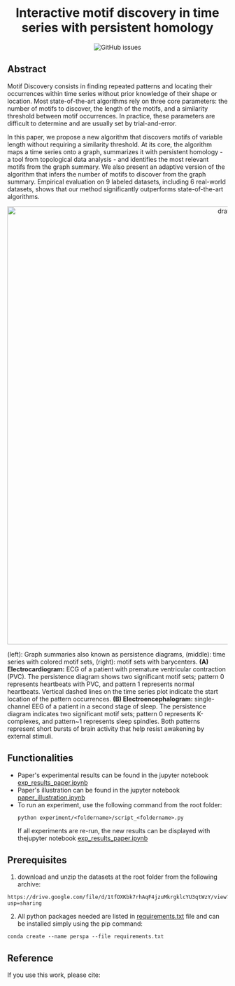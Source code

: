 
<h1 align="center">Interactive motif discovery in time series with persistent homology</h1>

<div align="center">
<p>
<img alt="GitHub issues" src="https://img.shields.io/github/issues/thibaut-germain/Persistent-Pattern-Discovery">
</p>
</div>

## Abstract
Motif Discovery consists in finding repeated patterns and locating their occurrences within time series without prior knowledge of their shape or location. Most state-of-the-art algorithms rely on three core parameters: the number of motifs to discover, the length of the motifs, and a similarity threshold between motif occurrences. In practice, these parameters are difficult to determine and are usually set by trial-and-error.

In this paper, we propose a new algorithm that discovers motifs of variable length without requiring a similarity threshold. At its core, the algorithm maps a time series onto a graph, summarizes it with persistent homology - a tool from topological data analysis - and identifies the most relevant motifs from the graph summary. We also present an adaptive version of the algorithm that infers the number of motifs to discover from the graph summary. Empirical evaluation on 9 labeled datasets, including 6 real-world datasets, shows that our method significantly outperforms state-of-the-art algorithms.

<p align="center">
  <img src="illustrative_example.png" alt="drawing" width="1000"/>
  <figcaption>(left): Graph summaries also known as persistence diagrams, (middle): time series with colored motif sets, (right): motif sets with barycenters. <b>(A) Electrocardiogram:</b> ECG of a patient with premature ventricular contraction (PVC). The persistence diagram shows two significant motif sets; pattern 0 represents heartbeats with PVC, and pattern 1 represents normal heartbeats. Vertical dashed lines on the time series plot indicate the start location of the pattern occurrences. <b>(B) Electroencephalogram:</b> single-channel EEG of a patient in a second stage of sleep. The persistence diagram indicates two significant motif sets; pattern 0 represents K-complexes, and pattern~1 represents sleep spindles. Both patterns represent short bursts of brain activity that help resist awakening by external stimuli.</figcaption>
</p>


## Functionalities
- Paper's experimental results can be found in the jupyter notebook [exp_results_paper.ipynb](https://github.com/thibaut-germain/Persistent-Pattern-Discovery/exp_results_paper.ipynb)
- Paper's illustration can be found in the jupyter notebook [paper_illustration.ipynb](https://github.com/thibaut-germain/Persistent-Pattern-Discovery/paper_illustration.ipynb)
- To run an experiment, use the following command from the root folder:
  ```(bash)
  python experiment/<foldername>/script_<foldername>.py
  ```
  If all experiments are re-run, the new results can be displayed with thejupyter notebook [exp_results_paper.ipynb](https://github.com/thibaut-germain/Persistent-Pattern-Discovery/exp_results_paper.ipynb)


## Prerequisites

1.  download and unzip the datasets at the root folder from the following archive:

```(bash) 
https://drive.google.com/file/d/1tfOXKbk7rhAqF4jzuMkrgklcYU3qtWzY/view?usp=sharing
```
2. All python packages needed are listed in [requirements.txt](https://github.com/thibaut-germain/Persistent-Pattern-Discovery/requirements.txt) file and can be installed simply using the pip command: 

```(bash) 
conda create --name perspa --file requirements.txt
``` 



## Reference

If you use this work, please cite:

